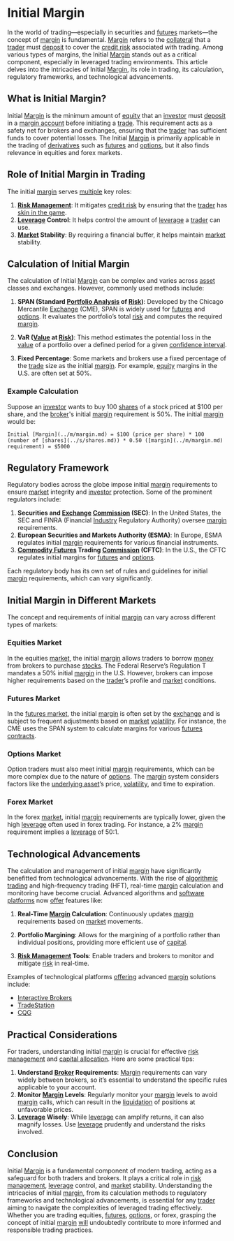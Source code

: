 # Initial Margin

In the world of trading—especially in securities and [futures](../f/futures.md) markets—the concept of [margin](../m/margin.md) is fundamental. [Margin](../m/margin.md) refers to the [collateral](../c/collateral.md) that a [trader](../t/trader.md) must [deposit](../d/deposit.md) to cover the [credit risk](../c/credit_risk.md) associated with trading. Among various types of margins, the Initial [Margin](../m/margin.md) stands out as a critical component, especially in leveraged trading environments. This article delves into the intricacies of Initial [Margin](../m/margin.md), its role in trading, its calculation, regulatory frameworks, and technological advancements.

## What is Initial Margin?

Initial [Margin](../m/margin.md) is the minimum amount of [equity](../e/equity.md) that an [investor](../i/investor.md) must [deposit](../d/deposit.md) in a [margin account](../m/margin_account.md) before initiating a [trade](../t/trade.md). This requirement acts as a safety net for brokers and exchanges, ensuring that the [trader](../t/trader.md) has sufficient funds to cover potential losses. The Initial [Margin](../m/margin.md) is primarily applicable in the trading of [derivatives](../d/derivatives.md) such as [futures](../f/futures.md) and [options](../o/options.md), but it also finds relevance in equities and forex markets.

## Role of Initial Margin in Trading

The initial [margin](../m/margin.md) serves [multiple](../m/multiple.md) key roles:

1. **[Risk Management](../r/risk_management.md)**: It mitigates [credit risk](../c/credit_risk.md) by ensuring that the [trader](../t/trader.md) has [skin in the game](../s/skin_in_the_game.md).
2. **[Leverage](../l/leverage.md) Control**: It helps control the amount of [leverage](../l/leverage.md) a [trader](../t/trader.md) can use.
3. **[Market](../m/market.md) Stability**: By requiring a financial buffer, it helps maintain [market](../m/market.md) stability.

## Calculation of Initial Margin

The calculation of Initial [Margin](../m/margin.md) can be complex and varies across [asset](../a/asset.md) classes and exchanges. However, commonly used methods include:

1. **SPAN (Standard [Portfolio Analysis](../p/portfolio_analysis.md) of [Risk](../r/risk.md))**: Developed by the Chicago Mercantile [Exchange](../e/exchange.md) (CME), SPAN is widely used for [futures](../f/futures.md) and [options](../o/options.md). It evaluates the portfolio’s total [risk](../r/risk.md) and computes the required [margin](../m/margin.md).
   
2. **VaR ([Value](../v/value.md) at [Risk](../r/risk.md))**: This method estimates the potential loss in the [value](../v/value.md) of a portfolio over a defined period for a given [confidence interval](../c/confidence_interval.md).
   
3. **Fixed Percentage**: Some markets and brokers use a fixed percentage of the [trade](../t/trade.md) size as the initial [margin](../m/margin.md). For example, [equity](../e/equity.md) margins in the U.S. are often set at 50%.

### Example Calculation

Suppose an [investor](../i/investor.md) wants to buy 100 [shares](../s/shares.md) of a stock priced at $100 per share, and the [broker](../b/broker.md)'s initial [margin](../m/margin.md) requirement is 50%. The initial [margin](../m/margin.md) would be:

`Initial [Margin](../m/margin.md) = $100 (price per share) * 100 (number of [shares](../s/shares.md)) * 0.50 ([margin](../m/margin.md) requirement) = $5000`

## Regulatory Framework

Regulatory bodies across the globe impose initial [margin](../m/margin.md) requirements to ensure [market](../m/market.md) integrity and [investor](../i/investor.md) protection. Some of the prominent regulators include:

1. **Securities and [Exchange](../e/exchange.md) [Commission](../c/commission.md) (SEC)**: In the United States, the SEC and FINRA (Financial [Industry](../i/industry.md) Regulatory Authority) oversee [margin](../m/margin.md) requirements.
2. **European Securities and Markets Authority (ESMA)**: In Europe, ESMA regulates initial [margin](../m/margin.md) requirements for various financial instruments.
3. **[Commodity Futures](../c/commodity_futures.md) Trading [Commission](../c/commission.md) (CFTC)**: In the U.S., the CFTC regulates initial margins for [futures](../f/futures.md) and [options](../o/options.md).

Each regulatory body has its own set of rules and guidelines for initial [margin](../m/margin.md) requirements, which can vary significantly.

## Initial Margin in Different Markets

The concept and requirements of initial [margin](../m/margin.md) can vary across different types of markets:

### Equities Market

In the equities [market](../m/market.md), the initial [margin](../m/margin.md) allows traders to borrow [money](../m/money.md) from brokers to purchase [stocks](../s/stock.md). The Federal Reserve’s Regulation T mandates a 50% initial [margin](../m/margin.md) in the U.S. However, brokers can impose higher requirements based on the [trader](../t/trader.md)’s profile and [market](../m/market.md) conditions.

### Futures Market

In the [futures market](../f/futures_market.md), the initial [margin](../m/margin.md) is often set by the [exchange](../e/exchange.md) and is subject to frequent adjustments based on [market](../m/market.md) [volatility](../v/volatility.md). For instance, the CME uses the SPAN system to calculate margins for various [futures contracts](../f/futures_contracts.md).

### Options Market

Option traders must also meet initial [margin](../m/margin.md) requirements, which can be more complex due to the nature of [options](../o/options.md). The [margin](../m/margin.md) system considers factors like the [underlying asset](../u/underlying_asset.md)’s price, [volatility](../v/volatility.md), and time to expiration.

### Forex Market

In the forex [market](../m/market.md), initial [margin](../m/margin.md) requirements are typically lower, given the high [leverage](../l/leverage.md) often used in forex trading. For instance, a 2% [margin](../m/margin.md) requirement implies a [leverage](../l/leverage.md) of 50:1.

## Technological Advancements

The calculation and management of initial [margin](../m/margin.md) have significantly benefitted from technological advancements. With the rise of [algorithmic trading](../a/accountability.md) and high-frequency trading (HFT), real-time [margin](../m/margin.md) calculation and monitoring have become crucial. Advanced algorithms and [software platforms](../s/software_platforms_for_trading.md) now [offer](../o/offer.md) features like:

1. **Real-Time [Margin](../m/margin.md) Calculation**: Continuously updates [margin](../m/margin.md) requirements based on [market](../m/market.md) movements.
   
2. **Portfolio Margining**: Allows for the margining of a portfolio rather than individual positions, providing more efficient use of [capital](../c/capital.md).
   
3. **[Risk Management](../r/risk_management.md) Tools**: Enable traders and brokers to monitor and mitigate [risk](../r/risk.md) in real-time.

Examples of technological platforms [offering](../o/offering.md) advanced [margin](../m/margin.md) solutions include:

- [Interactive Brokers](https://www.interactivebrokers.com/)
- [TradeStation](https://www.tradestation.com/)
- [CQG](https://www.cqg.com/)

## Practical Considerations

For traders, understanding initial [margin](../m/margin.md) is crucial for effective [risk management](../r/risk_management.md) and [capital allocation](../c/capital_allocation.md). Here are some practical tips:

1. **Understand [Broker](../b/broker.md) Requirements**: [Margin](../m/margin.md) requirements can vary widely between brokers, so it’s essential to understand the specific rules applicable to your account.
2. **Monitor [Margin](../m/margin.md) Levels**: Regularly monitor your [margin](../m/margin.md) levels to avoid [margin](../m/margin.md) calls, which can result in the [liquidation](../l/liquidation.md) of positions at unfavorable prices.
3. **[Leverage](../l/leverage.md) Wisely**: While [leverage](../l/leverage.md) can amplify returns, it can also magnify losses. Use [leverage](../l/leverage.md) prudently and understand the risks involved.

## Conclusion

Initial [Margin](../m/margin.md) is a fundamental component of modern trading, acting as a safeguard for both traders and brokers. It plays a critical role in [risk management](../r/risk_management.md), [leverage](../l/leverage.md) control, and [market](../m/market.md) stability. Understanding the intricacies of initial [margin](../m/margin.md), from its calculation methods to regulatory frameworks and technological advancements, is essential for any [trader](../t/trader.md) aiming to navigate the complexities of leveraged trading effectively. Whether you are trading equities, [futures](../f/futures.md), [options](../o/options.md), or forex, grasping the concept of initial [margin](../m/margin.md) [will](../w/will.md) undoubtedly contribute to more informed and responsible trading practices.